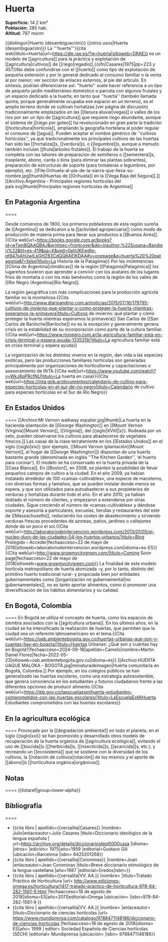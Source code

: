 # Huerta

**Superficie:** 14.2 km²  
**Población:** 285 hab.  
**Altitud:** 787 msnm  

{{distinguir|Huerto (desambiguación)}}
{{otros usos|Huerta (desambiguación)}}
La '''huerta'''<ref>{{cita web|título=Huerta|url=https://dle.rae.es/?w=huerta|sitioweb=DRAE}}</ref> es un modelo de [[agricultura]] para la práctica y explotación de [[agricultura|cultivos]] de [[riego|regadío]],{{sfn|Casares|1975|pp=223 y 457}}<ref group="lower-alpha">No debe confundirse con el [[huerto]] como tipo de explotación de pequeña extensión y por lo general dedicado al consumo familiar o la venta al por menor; ver sección de enlaces externos, al pie del artículo. En síntesis, podrían diferenciarse así: ''huerto'' suele hacer referencia a un tipo de pequeño jardín mediterráneo doméstico o parcela con algunos frutales y un espacio dedicado a la huerta; en tanto que ''huerta'' (también llamada quinta, porque generalmente ocupaba ese espacio en un terreno), es el amplio terreno donde se cultivan hortalizas.(ver página de discusión)</ref> tradicionalmente emplazados en las [[llanura aluvial|vegas]] o valles de los ríos por ser un tipo de [[agricultura]] que requiere riego abundante, aunque el sistema de [[riego por goteo]] ha revolucionado en gran parte la tradición [[horticultura|hortícola]], ampliando la geografía hortelana al poder regular el consumo de [[agua]]. Pueden aceptar el nombre genérico de ''cultivos hortícolas'', ya que tradicionalmente los principales cultivos de las huertas han sido las [[hortaliza]]s, [[verdura]]s, o [[legumbre]]s, aunque a menudo también incluían [[fruta|árboles frutales]]. El trabajo de la huerta se completa con las labores de preparación de semilleros o [[sementera]]s, trasplante, abono, carda o bina (para eliminar las plantas sobrantes), preparación de estructuras de soporte (para tomateras o legumbres, por ejemplo), etc.
[[File:Orihuela-al-pie-de-la-sierra-que-lleva-su-nombre.jpg|thumb|Huertas de [[Orihuela]] en la [[Vega Baja del Segura]].]]
[[Archivo:Argentina - Principales regiones hortícolas del país.svg|thumb|Principales regiones hortícolas de Argentina]]

## En Patagonia Argentina

====

Desde comienzos de 1900, los primeros pobladores de esta región sureña de [[Argentina]] se dedicaron a la [[actividad agropecuaria]] como modo de producción de materia prima para llevar sus productos a [[Buenos Aires]].<ref>{{Cita web|url=https://books.google.com.ar/books?id=wTsmBQAAQBAJ&printsec=frontcover&dq=inauthor:%22Susana+Bandieri%22&hl=es-419&sa=X&ved=0ahUKEwi6p-qt947pAhUwILkGHZ83CdQQ6AEIKDAA#v=onepage&q=huerta%20%20patagonia&f=false|título=La Historia de la Patagónia}}</ref>  Por las inclemencias [[Clima de Argentina|climáticas]] de la región [[Patagonia|Patagónica]] los lugareños tuvieron que aprender a convivir con los avatares de los lugares fríos de montaña o con los más benévolos como la región de los valles de [[Río Negro (Argentina)|Río Negro]].

La región geográfica con más complicaciones para la producción agrícola familiar es la montañosa.<ref>{{Cita web|url=http://www.diarioandino.com.ar/noticias/2015/07/16/179795-cultivos-de-invierno-que-plantar-y-como-proteger-la-huerta-mientras-esperamos-la-primavera|título=Cultivos de invierno: qué plantar y cómo proteger la huerta mientras esperamos la primavera}}</ref> San Carlos de [[San Carlos de Bariloche|Bariloche]] no es la excepción y generalmente genera crisis  en la estabilidad de su incorporación como parte de la cultura familiar.<ref>{{Cita web|url=https://www.rionegro.com.ar/la-agricultura-familiar-esta-en-crisis-terminal-y-espera-ayuda-1335319/|título=La agricultura familiar está en crisis terminal y espera ayuda}}</ref>

La organización de los distintos viveros en la región, dan vida a las especies exóticas, pero las producciones familiares hortícolas son generadas principalmente por organizaciones de horticultores y capacitaciones o asesoramiento  de INTA.<ref>{{Cita web|url=https://www.youtube.com/watch?v=WkJ6qPRcfNU|título=La huerta en casa}}</ref><ref>{{Cita web|url=https://inta.gob.ar/documentos/calendario-de-cultivo-para-especies-horticolas-en-el-sur-de-rio-negro|título=Calendario de cultivo para especies hortícolas en el Sur de Río Negro}}</ref>

## En Estados Unidos

====
[[Archivo:Mt Vernon walkway espalier.jpg|thumb|La huerta en la hacienda-plantación de [[George Washington]] en [[Mount Vernon (Virginia)|Mount Vernon]], [[Virginia]], del {{siglo|XVIII||s}}. Rodeada por un seto, pueden observarse los cultivos para abastecerse de vegetales frescos.]]
Las casas de la clase terrateniente en los [[Estados Unidos]] en el siglo {{siglo|xix}} (por ejemplo, [[Mount Vernon (plantación)|Mount Vernon]], el hogar de [[George Washington]]) disponían de una huerta bastante grande (denominada en inglés ''The Kitchen Garden'', ‘el huerto para cocinar’). El modelo se ha conservado en la huerta privada de la [[Casa Blanca]]. En [[Boston]], en 2008, se planteó la posibilidad de llevar pequeños campos de cultivo a la ciudad. En el año 2009, ya habían instalado alrededor de 100 «camas-cultivables», una especie de maceteros, con diversas formas y tamaños, que se pueden instalar donde menos se espera, y que son utilizados para autoabastecer a sus propietarios de verduras y hortalizas durante todo el año. En el año 2010, ya habían doblado el número de clientes, y empezaron a extenderse por otras ciudades. Sigue creciendo el número de «camas-cultivables» y dándose soporte y asesoría a particulares, escuelas, tiendas y restaurantes del este de [[Massachusetts]], reduciendo los costes de abastecimiento y sirviendo verduras frescas procedentes de azoteas, patios, jardines o callejones donde da un poco el sol.<ref>{{Cita web|url=http://laboratoriodeintervencion.wordpress.com/2013/01/05/el-nucleo-duro-de-las-ciudades-04-los-huertos-urbanos/|título=Blog Protegido › Acceder|fechaacceso=22 de mayo de 2018|sitioweb=laboratoriodeintervencion.wordpress.com|idioma=es-ES}}</ref><ref>{{Cita web|url=http://www.growmycitygreen.com/|título=Coming Soon page|fechaacceso=22 de mayo de 2018|sitioweb=www.growmycitygreen.com}}</ref>
La finalidad de este modelo hortícola metropolitano de huerta atomizada –y, por lo tanto, distinto del primitivo huerto tradicional rural- y propiciada bien por entidades gubernamentales como [[organización no gubernamental|no gubernamentales]], no es tanto aportar alimentos, como sí promover una diversificación de los hábitos alimentarios y su calidad.

## En Bogotá, Colombia

====
En Bogotá se utiliza el concepto de huerta, como los espacios de siembra asociados con la [[agricultura urbana]]. En los últimos años, en la ciudad se ha intensificado la realización de huertas, que permiten que la ciudad sea un referente latinoamericano en el tema.<ref>{{Cita web|url=https://oab.ambientebogota.gov.co/huertas-urbanas-que-son-y-cuantas-hay-en-bogota/|título=Huertas Urbanas: ¿Qué son y cuántas hay en Bogotá?|fechaacceso=2024-09-18|apellido=Camelo|nombre=Martin Daniel Florez|fecha=2022-05-23|sitioweb=oab.ambientebogota.gov.co|idioma=es}}</ref>
[[Archivo:HUERTA UAQUE MALOKA - BOGOTÁ.jpg|miniaturadeimagen|Huerta comunitaria en Bogotá, Colombia.]]
Por ejemplo,  en los colegios públicos se han generalizado las huertas escolares, como una estrategia autosostenible, que genera consciencia en los estudiantes y futuros ciudadanos frente a las diferentes opciones de producir alimento.<ref>{{Cita web|url=https://jbb.gov.co/laescuelaesmihuerta-estudiantes-comprometidos-con-las-huertas-escolares/|título=LaEscuelaEsMiHuerta Estudiantes comprometidos con las huertas escolares}}</ref>

## En la agricultura ecológica

====
Provocado por la [[degradación ambiental]] en todo el planeta, en el siglo {{siglo|xxi}} se han promovido y desarrollado otros modelo de recuperación de la huerta orgánica de [[agricultura ecológica]], evitando el uso de [[biocida]]s ([[herbicida]]s, [[insecticida]]s, [[acaricida]]s, etc.), y recreando un [[ecosistema]] que se sostiene con la diversidad de los cultivos, la [[rotación de cultivos|rotación]] de los mismos y el aporte de [[abono]]s [[horticultura orgánica|orgánicos]].

## Notas

==== 
{{listaref|group=lower-alpha}}

## Bibliografía

====
* {{cita libro | apellido={{versalita|Casares}} |nombre= Julio|enlaceautor=Julio Casares |título=Diccionario ideológico de la lengua española | url=https://archive.org/details/diccionarioideol0000casa |idioma= |otros= |edición= 1975|año=1959 |editorial=Gustavo Gili |ubicación=Barcelona |isbn= 8425201268}}
* {{cita libro | apellido={{versalita|Corominas}} |nombre=Joan |enlaceautor=Joan Corominas |título=Breve diccionario etimológico de la lengua castellana |año=1987 |editorial=Gredos|isbn=}}
* {{cita libro | apellido={{versalita|VV. AA.}} |nombre= |título=Tratado Práctico de Horticultura |url= http://www.ediciones-omega.es/horticultura/1417-tratado-practico-de-horticultura-978-84-282-1561-9.html |fechaacceso=18 de agosto de 2018|idioma=ES|año=2011|editorial=Omega |ubicación= |isbn=978-84-282-1561-9 }}
* {{cita libro | apellido={{versalita|VV. AA.}} |nombre= |enlaceautor= |título=Diccionario de ciencias hortícolas |url= https://www.mundiprensa.com/catalogo/9788471148186/diccionario-de-ciencias-horticolas |fechaacceso=18 de agosto de 2018|idioma= ES|año= 1999 | editor= Sociedad Española de Ciencias hortícolas (SECH) |editorial= Mundiprensa |ubicación= |isbn= 9788471148186}}